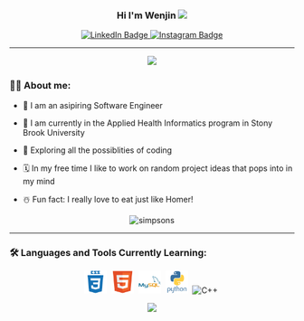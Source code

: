 <h3 align="center"> Hi I'm Wenjin <img src = "https://raw.githubusercontent.com/MartinHeinz/MartinHeinz/master/wave.gif" width = 30px></h3>

<div id="badges" align="center">
  <a href="https://www.linkedin.com/in/wenjin-kuang-374112221/">
  <img src="https://img.shields.io/badge/LinkedIn-blue?style=for-the-badge&logo=linkedin&logoColor=white" alt="LinkedIn Badge"/>
  </a> 
  <a href="https://www.instagram.com/god_foolish/">
  <img src="https://img.shields.io/badge/Instagram-E4405F?style=for-the-badge&logo=instagram&logoColor=white" alt="Instagram Badge"/>
  </a> 
</div>

---

<div id="header" align="center">
  <img src="https://i.pinimg.com/originals/e4/26/70/e426702edf874b181aced1e2fa5c6cde.gif" width="200"/>
</div>

### :technologist: About me: 

- :thinking: I am an asipiring Software Engineer

- :school:	I am currently in the Applied Health Informatics program in Stony Brook University 

- :telescope: Exploring all the possiblities of coding 

- :spiral_calendar:	In my free time I like to work on random project ideas that pops into in my mind 

- :snowman_with_snow: Fun fact: I really love to eat just like Homer! 
<div align="center">
<img src= "https://media.giphy.com/media/5EYxJigLKsNWg/giphy.gif" width=350px alt=simpsons>
</div>

---

### :hammer_and_wrench: Languages and Tools Currently Learning:

<div align="center">

<img src="https://github.com/devicons/devicon/blob/master/icons/css3/css3-plain-wordmark.svg"  title="CSS3" alt="CSS" width="40" height="40"/>&nbsp;
<img src="https://github.com/devicons/devicon/blob/master/icons/html5/html5-original.svg" title="HTML5" alt="HTML" width="40" height="40"/>&nbsp;
<img src="https://github.com/devicons/devicon/blob/master/icons/mysql/mysql-original-wordmark.svg" title="MySQL"  alt="MySQL" width="40" height="40"/>&nbsp;
<img src="https://github.com/devicons/devicon/blob/master/icons/python/python-original-wordmark.svg" title="Python" alt="Python" width="40" height="40"/>&nbsp;
<img src="https://img.icons8.com/color/344/c-plus-plus-logo.png" title="C++" alt="C++" width="40" height="40"/>&nbsp;


<img src="https://github-readme-stats.vercel.app/api/top-langs/?username=wenkuang106&layout=compact&theme=vision-friendly-dark">
</div>

